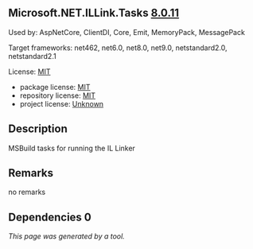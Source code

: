 Microsoft.NET.ILLink.Tasks [8.0.11](https://www.nuget.org/packages/Microsoft.NET.ILLink.Tasks/8.0.11)
--------------------

Used by: AspNetCore, ClientDI, Core, Emit, MemoryPack, MessagePack

Target frameworks: net462, net6.0, net8.0, net9.0, netstandard2.0, netstandard2.1

License: [MIT](../../../../licenses/mit) 

- package license: [MIT](https://licenses.nuget.org/MIT) 
- repository license: [MIT](https://github.com/dotnet/runtime) 
- project license: [Unknown](https://dot.net/) 

Description
-----------
MSBuild tasks for running the IL Linker

Remarks
-----------
no remarks


Dependencies 0
-----------


*This page was generated by a tool.*